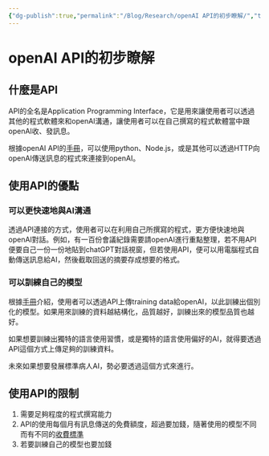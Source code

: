 ```yaml
---
{"dg-publish":true,"permalink":"/Blog/Research/openAI API的初步瞭解/","title":"openAI API的初步瞭解","tags":["blog","ai","chatgpt"],"created":"2023-03-07"}
---
```



# openAI API的初步瞭解

## 什麼是API

API的全名是Application Programming Interface，它是用來讓使用者可以透過其他的程式軟體來和openAI溝通，讓使用者可以在自己撰寫的程式軟體當中跟openAI收、發訊息。

根據openAI API的[手冊](https://platform.openai.com/docs/api-reference/introduction)，可以使用python、Node.js，或是其他可以透過HTTP向openAI傳送訊息的程式來連接到openAI。

## 使用API的優點

### 可以更快速地與AI溝通

透過API連接的方式，使用者可以在利用自己所撰寫的程式，更方便快速地與openAI對話。例如，有一百份會議紀錄需要請openAI進行重點整理，若不用API便要自己一份一份地貼到chatGPT對話視窗，但若使用API，便可以用電腦程式自動傳送訊息給AI，然後截取回送的摘要存成想要的格式。


### 可以訓練自己的模型

根據[手冊](https://platform.openai.com/docs/guides/fine-tuning)介紹，使用者可以透過API上傳training data給openAI，以此訓練出個別化的模型。如果用來訓練的資料越結構化，品質越好，訓練出來的模型品質也越好。

如果想要訓練出獨特的語言使用習慣，或是獨特的語言使用偏好的AI，就得要透過API這個方式上傳足夠的訓練資料。

未來如果想要發展標準病人AI，勢必要透過這個方式來進行。

## 使用API的限制

1. 需要足夠程度的程式撰寫能力
2. API的使用每個月有訊息傳送的免費額度，超過要加錢，隨著使用的模型不同而有不同的[收費標準](https://openai.com/pricing#InstructGPT)
3. 若要訓練自己的模型也要加錢